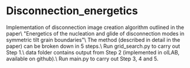 # Disconnection_energetics
Implementation of disconnection image creation algorithm outlined in the paper\\
"Energetics of the nucleation and glide of disconnection modes in symmetric tilt grain boundaries"\\
The method (described in detail in the paper) can be broken down in 5 steps.\\
Run grid_search.py to carry out Step 1.\\
data folder contains output from Step 2 (implemented in oILAB, available on github).\\
Run main.py to carry out Step 3, 4 and 5.
